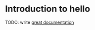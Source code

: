 # Introduction to hello

TODO: write [great documentation](http://jacobian.org/writing/what-to-write/)
